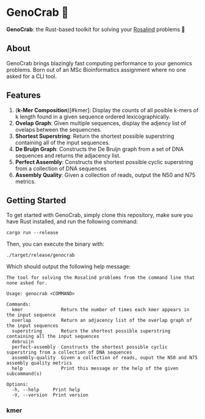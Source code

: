 # GenoCrab 🦀

**GenoCrab**: the Rust-based toolkit for solving your
[Rosalind](<https://rosalind.info/problems/list-view/>) problems 🧬

## About

GenoCrab brings blazingly fast computing performance to your 
genomics problems. Born out of an MSc Bioinformatics assignment where no one asked for a CLI tool.

## Features

1. (**k-Mer Composition**)[#kmer]: Display the counts of all posible k-mers of k length
   found in a given sequence ordered lexicographically.
2. **Ovelap Graph**: Given multiple sequences, display the adjency list of ovelaps between the sequencnes.
3. **Shortest Superstring**: Return the shortest possible superstring containing
   all of the input sequences.
4. **De Bruijn Graph**: Constructs the De Bruijn graph from a set of DNA sequences and returns the adjacency list.
5. **Perfect Assembly**: Constructs the shortest possible cyclic superstring from a collection of DNA sequences
6. **Assembly Quality**: Given a collection of reads, output the N50 and N75
   metrics.

## Getting Started

To get started with GenoCrab, simply clone this repository, make sure you have Rust installed, and run the following command:

```shell
cargo run --release
```

Then, you can execute the binary with: 

```shell
./target/release/genocrab
```

Which should output the following help message:

```text
The tool for solving the Rosalind problems from the command line that none asked for.

Usage: genocrab <COMMAND>

Commands:
  kmer              Return the number of times each kmer appears in the input sequence
  overlap           Return an adjacency list of the overlap graph of the input sequences
  superstring       Return the shortest possible superstring containing all the input sequences
  debruijn
  perfect-assembly  Constructs the shortest possible cyclic superstring from a collection of DNA sequences
  assembly-quality  Given a collection of reads, ouput the N50 and N75 assembly quality metrics
  help              Print this message or the help of the given subcommand(s)

Options:
  -h, --help     Print help
  -V, --version  Print version
```

### kmer

